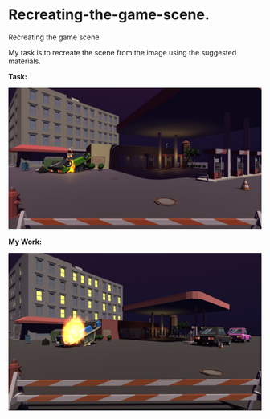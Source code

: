 # Recreating-the-game-scene.
 Recreating the game scene

My task is to recreate the scene from the image using the suggested materials.


<b>Task:</b>

![Image alt](https://github.com/DenisPavlov0/Recreating-the-game-scene./raw/main/Task.png)

<b>My Work:</b>

![Image alt](https://github.com/DenisPavlov0/Recreating-the-game-scene./raw/main/MyWork.png)



